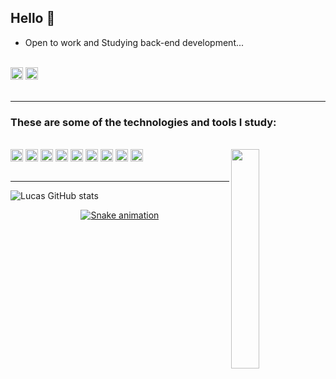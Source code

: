 ## Hello 👋



- Open to work  and Studying back-end development...
<div style="display: inline_block"><br>
  <a href="https://www.linkedin.com/in/lucas-c-domingos/" target="_blank"><img height="20em" src="https://img.shields.io/badge/LinkedIn-0077B5?style=for-the-badge&logo=linkedin&logoColor=white"></a>
 	<a href="mailto:lucas.c.domingos@hotmail.com" target="_blank"><img height="20em" src="https://img.shields.io/badge/Microsoft_Outlook-0078D4?style=for-the-badge&logo=microsoft-outlook&logoColor=white"></a>
</div><br>
 	
---

### These are some of the technologies and tools I study:
<div style="display: inline_block"><br>
  <img align="center" img height="20em" alt=""SPRING" src="https://img.shields.io/badge/Spring-6DB33F?style=for-the-badge&logo=spring&logoColor=white" /> 
  <img align="center" img height="20em" alt=""POSTGRES" src="https://img.shields.io/badge/PostgreSQL-316192?style=for-the-badge&logo=postgresql&logoColor=white" /> 
  <img align="center" img height="20em" alt=""JAVASCRIPT" src="https://img.shields.io/badge/JavaScript-323330?style=for-the-badge&logo=javascript&logoColor=F7DF1E" />    
  <img align="center" img height="20em" alt=""JAVA" src="https://img.shields.io/badge/Java-ED8B00?style=for-the-badge&logo=java&logoColor=white" /> 
  <img align="center" img height="20em" alt=""HTML5" src="https://img.shields.io/badge/HTML5-E34F26?style=for-the-badge&logo=html5&logoColor=white" />
  <img align="center" img height="20em" alt=""CSS3" src="https://img.shields.io/badge/CSS3-1572B6?style=for-the-badge&logo=css3&logoColor=white" /> 
  <img align="center" img height="20em" alt=""PYTHON" src="https://img.shields.io/badge/Python-14354C?style=for-the-badge&logo=python&logoColor=white" /> 
  <img align="center" img height="20em" alt=""C#" src="https://img.shields.io/badge/C%23-239120?style=for-the-badge&logo=c-sharp&logoColor=white" /> 
  <img align="center" img height="20em" alt=""UNITY" src="https://img.shields.io/badge/Unity-100000?style=for-the-badge&logo=unity&logoColor=white" /> 
  
  <img align="right" img width="30%" src="https://github-readme-stats.vercel.app/api/top-langs/?username=LCDomingos&layout=compact&langs_count=7&theme=dark"/>
   
</div><br>  

  ---                                                                                                                                              
                                                                                                                                                   
                                                                                                                                                   
  ![Lucas GitHub stats](https://github-readme-stats.vercel.app/api?username=LCDomingos&show_icons=true&theme=dark)
  



<div align="center">
  <a href="https://github.com/LCDomingos">
  
  ![Snake animation](https://github.com/LCDomingos/LCDomingos/blob/output/github-contribution-grid-snake.svg)
  
</div>
